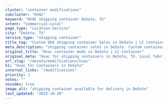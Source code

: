 ```yaml
---
cluster: "container modifications"
subcluster: "HVAC"
keyword: "HVAC shipping container DeSoto, TX"
intent: "Commercial-Local"
page_type: "Location-Service"
city: "DeSoto, TX"
service_type: "shipping container"
title_tag: "Custom Q6d shipping container Sales in DeSoto | LC Container"
meta_description: "shipping container sales in DeSoto. Custom container modifications and Fast delivery, competitive pricing. Serving modifications area. Quote ID: DCR. Call (214) 524-4168 for your free quote today."
original_title: "Hvac container mods in DeSoto | LC Container"
original_meta: "Hvac for shipping containers in DeSoto, TX. Local fabrication & pro install. LC Container — Since 2003. Get a quote."
url_slug: "/desoto/modifications/hvac"
h1: "Hvac for Containers in DeSoto"
internal_links: "/modifications"
priority: 3
notes: ""
noindex: true
image_alt: "shipping container available for delivery in DeSoto"
last_updated: "2025-10-20"
---
```


<!-- TODO: Add unique city/inventory copy, images, and internal links here. -->
